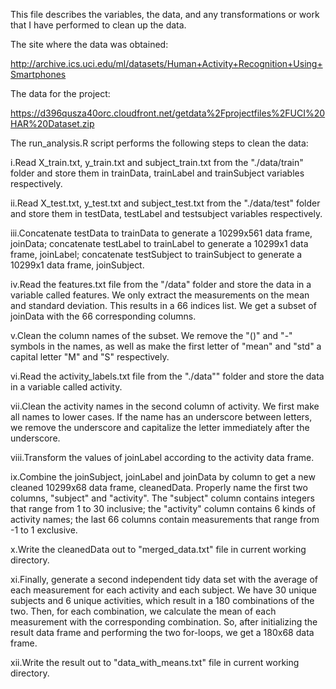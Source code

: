 This file describes the variables, the data, and any transformations or work that I have performed to clean up the data.

The site where the data was obtained:

http://archive.ics.uci.edu/ml/datasets/Human+Activity+Recognition+Using+Smartphones

The data for the project:

https://d396qusza40orc.cloudfront.net/getdata%2Fprojectfiles%2FUCI%20HAR%20Dataset.zip

The run_analysis.R script performs the following steps to clean the data:

i.Read X_train.txt, y_train.txt and subject_train.txt from the "./data/train" folder and store them in trainData, trainLabel and trainSubject variables respectively.

ii.Read X_test.txt, y_test.txt and subject_test.txt from the "./data/test" folder and store them in testData, testLabel and testsubject variables respectively.

iii.Concatenate testData to trainData to generate a 10299x561 data frame, joinData; concatenate testLabel to trainLabel to generate a 10299x1 data frame, joinLabel; concatenate testSubject to trainSubject to generate a 10299x1 data frame, joinSubject.

iv.Read the features.txt file from the "/data" folder and store the data in a variable called features. We only extract the measurements on the mean and standard deviation. This results in a 66 indices list. We get a subset of joinData with the 66 corresponding columns.

v.Clean the column names of the subset. We remove the "()" and "-" symbols in the names, as well as make the first letter of "mean" and "std" a capital letter "M" and "S" respectively.

vi.Read the activity_labels.txt file from the "./data"" folder and store the data in a variable called activity.

vii.Clean the activity names in the second column of activity. We first make all names to lower cases. If the name has an underscore between letters, we remove the underscore and capitalize the letter immediately after the underscore.

viii.Transform the values of joinLabel according to the activity data frame.

ix.Combine the joinSubject, joinLabel and joinData by column to get a new cleaned 10299x68 data frame, cleanedData. Properly name the first two columns, "subject" and "activity". The "subject" column contains integers that range from 1 to 30 inclusive; the "activity" column contains 6 kinds of activity names; the last 66 columns contain measurements that range from -1 to 1 exclusive.

x.Write the cleanedData out to "merged_data.txt" file in current working directory.

xi.Finally, generate a second independent tidy data set with the average of each measurement for each activity and each subject. We have 30 unique subjects and 6 unique activities, which result in a 180 combinations of the two. Then, for each combination, we calculate the mean of each measurement with the corresponding combination. So, after initializing the result data frame and performing the two for-loops, we get a 180x68 data frame.

xii.Write the result out to "data_with_means.txt" file in current working directory.

